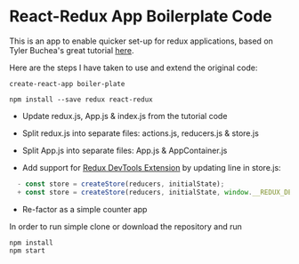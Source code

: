 ﻿# React-Redux App Boilerplate Code
This is an app to enable quicker set-up for redux applications, based on Tyler Buchea's great tutorial [here](
http://blog.tylerbuchea.com/super-simple-react-redux-application-example/).

Here are the steps I have taken to use and extend the original code:

 ```
 create-react-app boiler-plate
 ```
 ```
 npm install --save redux react-redux
 ```

* Update redux.js, App.js & index.js from the tutorial code

* Split redux.js into separate files: actions.js, reducers.js & store.js

* Split App.js into separate files: App.js & AppContainer.js

* Add support for [Redux DevTools Extension](https://github.com/zalmoxisus/redux-devtools-extension) by updating line in store.js:
```javascript
  - const store = createStore(reducers, initialState);
  + const store = createStore(reducers, initialState, window.__REDUX_DEVTOOLS_EXTENSION__ && window.__REDUX_DEVTOOLS_EXTENSION__());
```

* Re-factor as a simple counter app

In order to run simple clone or download the repository and run

```
npm install
npm start
```
